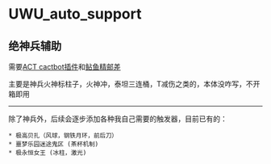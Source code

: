 # UWU_auto_support
绝神兵辅助
----
需要[ACT cactbot插件](https://github.com/quisquous/cactbot)和[鲇鱼精邮差](https://github.com/Natsukage/PostNamazu)

主要是神兵火神标柱子，火神冲，泰坦三连桶，T减伤之类的，本体没咋写，不开箱即用

----
除了神兵外，后续会逐步添加各种我自己需要的触发器，目前已有的：
```
* 极高贝扎（风球，钢铁月环，前后刀）
* 噩梦乐园迷途鬼区 (茶杯机制)
* 极永恒女王 (冰柱，激光)
```